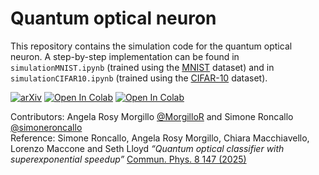 # Quantum optical neuron

This repository contains the simulation code for the quantum optical neuron. A step-by-step implementation can be found in `simulationMNIST.ipynb` (trained using the [MNIST](https://www.tensorflow.org/datasets/catalog/mnist?hl=it) dataset) and in `simulationCIFAR10.ipynb` (trained using the [CIFAR-10](https://www.tensorflow.org/datasets/catalog/cifar10?hl=it) dataset). 

[![arXiv](https://img.shields.io/badge/arXiv-2404.15266-b31b1b.svg)](https://arxiv.org/abs/2404.15266)
<a target="_blank" href="https://colab.research.google.com/github/simoneroncallo/quantum-optical-neuron/blob/main/simulationMNIST.ipynb">
  <img src="https://colab.research.google.com/assets/colab-badge.svg" alt="Open In Colab"/></a>
<a target="_blank" href="https://colab.research.google.com/github/simoneroncallo/quantum-optical-neuron/blob/main/simulationCIFAR10.ipynb">
  <img src="https://colab.research.google.com/assets/colab-badge.svg" alt="Open In Colab"/></a> 

Contributors: Angela Rosy Morgillo [@MorgilloR](https://github.com/MorgilloR) and Simone Roncallo [@simoneroncallo](https://github.com/simoneroncallo) <br>
Reference: Simone Roncallo, Angela Rosy Morgillo, Chiara Macchiavello, Lorenzo Maccone and Seth Lloyd <i>“Quantum optical classifier with superexponential speedup”</i> [Commun. Phys. 8 147 (2025)](https://doi.org/10.1038/s42005-025-02020-5)

